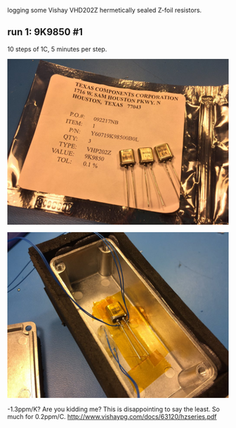 logging some Vishay VHD202Z hermetically sealed Z-foil resistors.

## run 1: 9K9850 #1

10 steps of 1C, 5 minutes per step.

![](IMG_2260.JPG)

![](IMG_2261.JPG)

-1.3ppm/K?  Are you kidding me?  This is disappointing to say the least.  So much for 0.2ppm/C.  http://www.vishaypg.com/docs/63120/hzseries.pdf
